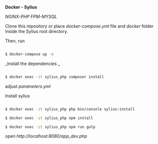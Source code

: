 **Docker - Sylius**

_NGINX-PHP FPM-MYSQL_

Clone this repository or place _docker-compose.yml_ file and _docker_ folder inside the Sylius root directory.

Then, run

```bash

$ docker-compose up -d

```

_Install the dependencies _

```bash

$ docker exec -it sylius_php composer install

```

adjust _parameters.yml_

Install sylius

```bash

$ docker exec -it sylius_php php bin/console sylius:install

$ docker exec -it sylius_php npm install

$ docker exec -it sylius_php npm run gulp

```

open _http://localhost:8080/app_dev.php_








 
 






